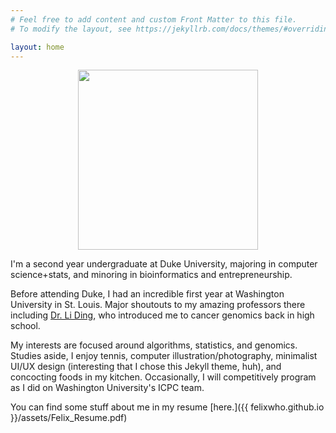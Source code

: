 ```yaml
---
# Feel free to add content and custom Front Matter to this file.
# To modify the layout, see https://jekyllrb.com/docs/themes/#overriding-theme-defaults

layout: home
---
```


<html>
	<p style="text-align:center;"><img src="{{ felixwho.github.io }}/assets/IMG_1454_polarr.JPEG" style="width: 30vw; min-width: 100px; text-align:center"/></p>
</html>

I'm a second year undergraduate at Duke University, majoring in computer science+stats, and minoring in bioinformatics and entrepreneurship. 

Before attending Duke, I had an incredible first year at Washington University in St. Louis. Major shoutouts to my amazing professors there including [Dr. Li Ding](https://dinglab.wustl.edu/), who introduced me to cancer genomics back in high school.

My interests are focused around algorithms, statistics, and genomics. Studies aside, I enjoy tennis, computer illustration/photography, minimalist UI/UX design (interesting that I chose this Jekyll theme, huh), and concocting foods in my kitchen. Occasionally, I will competitively program as I did on Washington University's ICPC team.

You can find some stuff about me in my resume [here.]({{ felixwho.github.io }}/assets/Felix_Resume.pdf)
